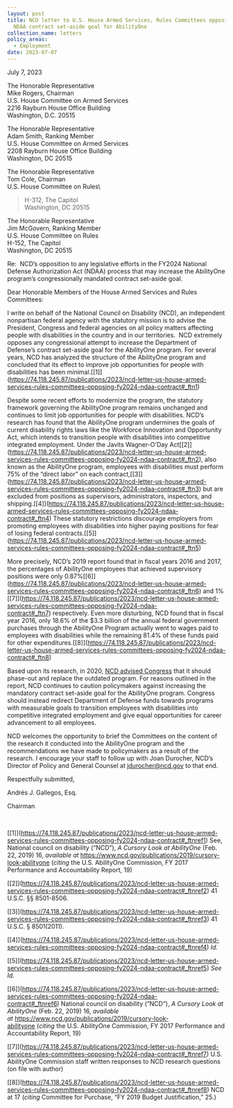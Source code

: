 ```yaml
---
layout: post
title: NCD letter to U.S. House Armed Services, Rules Committees opposing FY2024
  NDAA contract set-aside goal for AbilityOne
collection_name: letters
policy_areas:
  - Employment
date: 2023-07-07
---
```

July 7, 2023

The Honorable Representative\
Mike Rogers, Chairman\
U.S. House Committee on Armed Services\
2216 Rayburn House Office Building\
Washington, D.C. 20515

The Honorable Representative\
Adam Smith, Ranking Member\
U.S. House Committee on Armed Services\
2208 Rayburn House Office Building\
Washington, DC 20515

The Honorable Representative\
Tom Cole, Chairman\
U.S. House Committee on Rules\
>H-312, The Capitol\
Washington, DC 20515

The Honorable Representative\
Jim McGovern, Ranking Member\
U.S. House Committee on Rules\
H-152, The Capitol\
Washington, DC 20515

Re:  NCD’s opposition to any legislative efforts in the FY2024 National Defense Authorization Act (NDAA) process that may increase the AbilityOne program’s congressionally mandated contract set-aside goal.

Dear Honorable Members of the House Armed Services and Rules Committees:

I write on behalf of the National Council on Disability (NCD), an independent nonpartisan federal agency with the statutory mission is to advise the President, Congress and federal agencies on all policy matters affecting people with disabilities in the country and in our territories.  NCD extremely opposes any congressional attempt to increase the Department of Defense’s contract set-aside goal for the AbilityOne program. For several years, NCD has analyzed the structure of the AbilityOne program and concluded that its effect to improve job opportunities for people with disabilities has been minimal.[\[1]](https://74.118.245.87/publications/2023/ncd-letter-us-house-armed-services-rules-committees-opposing-fy2024-ndaa-contract#_ftn1)

Despite some recent efforts to modernize the program, the statutory framework governing the AbilityOne program remains unchanged and continues to limit job opportunities for people with disabilities. NCD’s research has found that the AbilityOne program undermines the goals of current disability rights laws like the Workforce Innovation and Opportunity Act, which intends to transition people with disabilities into competitive integrated employment. Under the Javits Wagner-O'Day Act[\[2]](https://74.118.245.87/publications/2023/ncd-letter-us-house-armed-services-rules-committees-opposing-fy2024-ndaa-contract#_ftn2), also known as the AbilityOne program, employees with disabilities must perform 75% of the “direct labor” on each contract,[\[3]](https://74.118.245.87/publications/2023/ncd-letter-us-house-armed-services-rules-committees-opposing-fy2024-ndaa-contract#_ftn3) but are excluded from positions as supervisors, administrators, inspectors, and shipping.[\[4]](https://74.118.245.87/publications/2023/ncd-letter-us-house-armed-services-rules-committees-opposing-fy2024-ndaa-contract#_ftn4) These statutory restrictions discourage employers from promoting employees with disabilities into higher paying positions for fear of losing federal contracts.[\[5]](https://74.118.245.87/publications/2023/ncd-letter-us-house-armed-services-rules-committees-opposing-fy2024-ndaa-contract#_ftn5)

More precisely, NCD’s 2019 report found that in fiscal years 2016 and 2017, the percentages of AbilityOne employees that achieved supervisory positions were only 0.87%[\[6]](https://74.118.245.87/publications/2023/ncd-letter-us-house-armed-services-rules-committees-opposing-fy2024-ndaa-contract#_ftn6) and 1%[\[7]](https://74.118.245.87/publications/2023/ncd-letter-us-house-armed-services-rules-committees-opposing-fy2024-ndaa-contract#_ftn7) respectively. Even more disturbing, NCD found that in fiscal year 2016, only 18.6% of the $3.3 billion of the annual federal government purchases through the AbilityOne Program actually went to wages paid to employees with disabilities while the remaining 81.4% of these funds paid for other expenditures.[\[8]](https://74.118.245.87/publications/2023/ncd-letter-us-house-armed-services-rules-committees-opposing-fy2024-ndaa-contract#_ftn8)

Based upon its research, in 2020, [NCD advised Congress](https://ncd.gov/publications/2020/policies-past-modern-era) that it should phase-out and replace the outdated program. For reasons outlined in the report, NCD continues to caution policymakers against increasing the mandatory contract set-aside goal for the AbilityOne program. Congress should instead redirect Department of Defense funds towards programs with measurable goals to transition employees with disabilities into competitive integrated employment and give equal opportunities for career advancement to all employees.

NCD welcomes the opportunity to brief the Committees on the content of the research it conducted into the AbilityOne program and the recommendations we have made to policymakers as a result of the research. I encourage your staff to follow up with Joan Durocher, NCD’s Director of Policy and General Counsel at [jdurocher@ncd.gov](mailto:jdurocher@ncd.gov) to that end.

Respectfully submitted,

Andrés J. Gallegos, Esq.

Chairman

 

[\[1]](https://74.118.245.87/publications/2023/ncd-letter-us-house-armed-services-rules-committees-opposing-fy2024-ndaa-contract#_ftnref1) See, National council on disability (“NCD”), *A Cursory Look at AbilityOne* (Feb. 22, 2019) 16, *available at* <https://www.ncd.gov/publications/2019/cursory-look-abilityone> (*citing* the U.S. AbilityOne Commission, FY 2017 Performance and Accountability Report, 19)

[\[2]](https://74.118.245.87/publications/2023/ncd-letter-us-house-armed-services-rules-committees-opposing-fy2024-ndaa-contract#_ftnref2) 41 U.S.C. §§ 8501-8506.

[\[3]](https://74.118.245.87/publications/2023/ncd-letter-us-house-armed-services-rules-committees-opposing-fy2024-ndaa-contract#_ftnref3) 41 U.S.C. § 8501(2011).

[\[4]](https://74.118.245.87/publications/2023/ncd-letter-us-house-armed-services-rules-committees-opposing-fy2024-ndaa-contract#_ftnref4) *Id.*

[\[5]](https://74.118.245.87/publications/2023/ncd-letter-us-house-armed-services-rules-committees-opposing-fy2024-ndaa-contract#_ftnref5) *See Id.*

[\[6]](https://74.118.245.87/publications/2023/ncd-letter-us-house-armed-services-rules-committees-opposing-fy2024-ndaa-contract#_ftnref6) National council on disability (“NCD”), *A Cursory Look at AbilityOne* (Feb. 22, 2019) 16, *available at* <https://www.ncd.gov/publications/2019/cursory-look-abilityone> (*citing* the U.S. AbilityOne Commission, FY 2017 Performance and Accountability Report, 19)

[\[7]](https://74.118.245.87/publications/2023/ncd-letter-us-house-armed-services-rules-committees-opposing-fy2024-ndaa-contract#_ftnref7) U.S. AbilityOne Commission staff written responses to NCD research questions (on file with author)

[\[8]](https://74.118.245.87/publications/2023/ncd-letter-us-house-armed-services-rules-committees-opposing-fy2024-ndaa-contract#_ftnref8) NCD at 17 (*citing* Committee for Purchase, “FY 2019 Budget Justification,” 25.)
